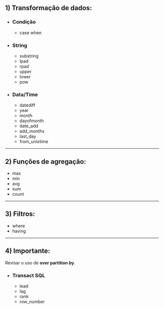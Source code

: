 ## **1) Transformação de dados:**

- ### **Condição**
    - case when

- ### **String**
    - substring
    - lpad
    - rpad
    - upper
    - lower
    - pow

- ### **Data/Time**
    - datediff
    - year
    - month
    - dayofmonth
    - date_add
    - add_months
    - last_day
    - from_unixtime

***

## **2) Funções de agregação:**

- max
- min
- avg
- sum
- count

***

## **3) Filtros:**
- where
- having

***

## **4) Importante:**
Revisar o uso de **over partition by**.

- ### **Transact SQL**
    - lead
    - lag
    - rank
    - row_number